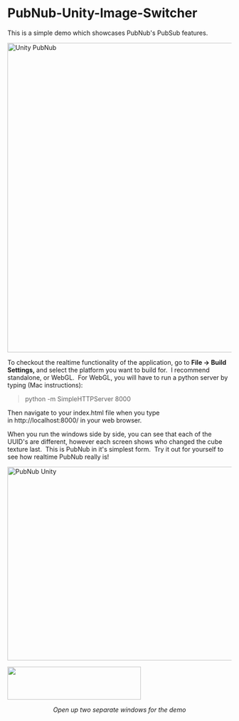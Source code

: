 # PubNub-Unity-Image-Switcher
This is a simple demo which showcases PubNub's PubSub features.

<a href="https://pubnub.com/wp-content/uploads/2018/05/Screen-Shot-2018-05-10-at-12.45.41-PM.png"><img class="alignnone size-large wp-image-33899" src="https://pubnub.com/wp-content/uploads/2018/05/Screen-Shot-2018-05-10-at-12.45.41-PM-1024x695.png" alt="Unity PubNub" width="1024" height="695" /></a>

To checkout the realtime functionality of the application, go to <strong>File -&gt; Build Settings, </strong>and select the platform you want to build for.  I recommend standalone, or WebGL.  For WebGL, you will have to run a python server by typing (Mac instructions):
<blockquote>python -m SimpleHTTPServer 8000</blockquote>
Then navigate to your index.html file when you type in http://localhost:8000/ in your web browser.

When you run the windows side by side, you can see that each of the UUID's are different, however each screen shows who changed the cube texture last.  This is PubNub in it's simplest form.  Try it out for yourself to see how realtime PubNub really is!

<a href="https://pubnub.com/wp-content/uploads/2018/05/Screen-Shot-2018-05-10-at-1.06.10-PM.png"><img class="alignnone size-large wp-image-33900" src="https://pubnub.com/wp-content/uploads/2018/05/Screen-Shot-2018-05-10-at-1.06.10-PM-1024x435.png" alt="PubNub Unity" width="1024" height="435" /></a><a href="https://jordanschuetz.github.io/PubNub-Unity-Image-Switcher/index.html">
 
<img class="size-medium wp-image-33902 aligncenter" src="https://pubnub.com/wp-content/uploads/2018/05/button-red2-300x74.png" alt="" width="300" height="74" /></a>
<p style="text-align: center;"><em>Open up two separate windows for the demo</em></p>
